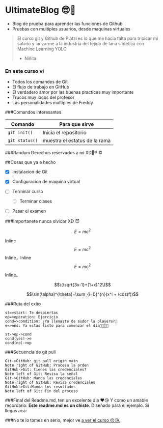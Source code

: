 # UltimateBlog 😎👋

- Blog de prueba para aprender las funciones de Github
- Pruebas con multiples usuarios, desde maquinas virtuales
>El curso git y Github de Platzi es lo que me hacia falta para tripicar mi salario y lanzarme a la industria del tejido de lana sintetica con Machine Learning YOLO
>- Niñita

### En este curso vi
- Todos los comandos de Git
- El flujo de trabajo en GitHub
- El verdadero amor por las buenas practicas
	muy importante
- Trucos muy locos del profesor
- Las personalidades multiples de Freddy

###Comandos interesantes
                    
Comando  | Para que sirve
------------- | -------------
`git init()` | Inicia el repositorio
`git status()`   | muestra el estatus de la rama 

###Random
Derechos reservados a mi XD🤣&reg; &copy;

##Cosas que ya e hecho
- [x] Instalacion de Git 
- [x] Configuracion de maquina virtual
- [ ] Terminar curso
    - [ ] Terminar clases
- [ ] Pasar el examen


###Importanete nunca olvidar XD 😈
   
$$E=mc^2$$

Inline $$E=mc^2$$ Inline，Inline $$E=mc^2$$ Inline。

$$\(\sqrt{3x-1}+(1+x)^2\)$$
                    
$$\sin(\alpha)^{\theta}=\sum_{i=0}^{n}(x^i + \cos(f))$$
                
###Ruta del exito

```flow
st=>start: Te despiertas
op=>operation: Ejercicio
cond=>condition: ¿Ya llenaste de sudor la playera?🤔
e=>end: Ya estas listo para comenzar el día💪👏👏😎

st->op->cond
cond(yes)->e
cond(no)->op
```

###Secuencia de git pull
                    
```seq
Git->GitHub: git pull origin main 
Note right of GitHub: Procesa la orden
GitHub->Git: tienes las credenciales?
Note left of Git: Revisa la señal
Git->GitHub: Manda las credenciales
Note right of GitHub: Revisa credenciales
GitHub->Git:Manda los resultados
Note left of Git: Fin del proceso

```

###Final del Readme.md, ten un excelente dia ♥😘
Y como un amable recordario: **Este readme.md es un chiste**. Diseñado para el ejemplo. Si llegas aca:

###No te lo tomes en serio, mejor ve [a ver el curso 🙃😘.](https://platzi.com/cursos/git-github "a ver el curso")